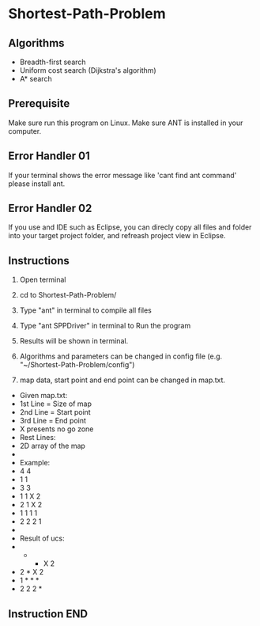 # Shortest-Path-Problem
## Algorithms ##
 * Breadth-first search
 * Uniform cost search (Dijkstra's algorithm)
 * A* search

## Prerequisite ##
Make sure run this program on Linux.
Make sure ANT is installed in your computer.

## Error Handler 01 ##
If your terminal shows the error message like 'cant find ant command'
please install ant.

## Error Handler 02 ##
If you use and IDE such as Eclipse, you can direcly copy all files and folder
into your target project folder, and refreash project view in Eclipse.


## Instructions ##

1. Open terminal

2. cd to Shortest-Path-Problem/

3. Type "ant" in terminal to compile all files

4. Type "ant SPPDriver" in terminal to Run the program

5. Results will be shown in terminal. 

6. Algorithms and parameters can be changed in config file (e.g. "~/Shortest-Path-Problem/config") 

7. map data, start point and end point can be changed in map.txt.

 * Given map.txt:
 * 1st Line = Size of map
 * 2nd Line = Start point
 * 3rd Line = End point
 * X presents no go zone
 * Rest Lines:
 * 2D array of the map
 * 
 * Example:
 * 4 4
 * 1 1
 * 3 3
 * 1 1 X 2
 * 2 1 X 2
 * 1 1 1 1
 * 2 2 2 1
 * 
 * Result of ucs:
 * 	* * X 2
 * 	2 * X 2
 * 	1 * * *
 * 	2 2 2 *

## Instruction END ##
